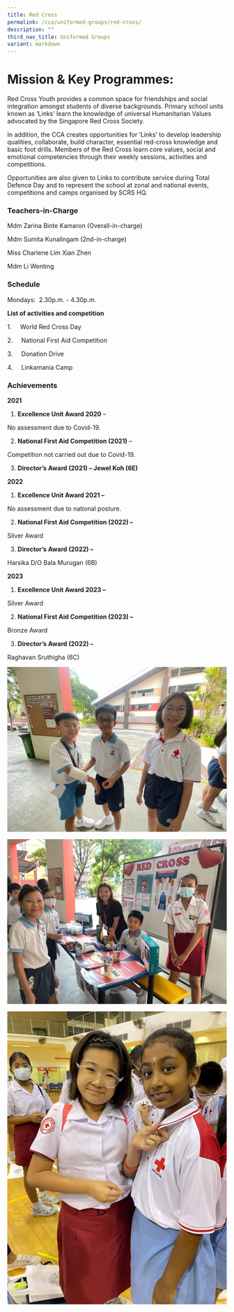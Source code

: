 ```yaml
---
title: Red Cross
permalink: /cca/uniformed-groups/red-cross/
description: ""
third_nav_title: Uniformed Groups
variant: markdown
---
```

# **Mission & Key Programmes:**

Red Cross Youth provides a common space for friendships and social integration amongst students of diverse backgrounds. Primary school units known as ‘Links’ learn the knowledge of universal Humanitarian Values advocated by the Singapore Red Cross Society.

In addition, the CCA creates opportunities for ‘Links’ to develop leadership qualities, collaborate, build character, essential red-cross knowledge and basic foot drills. 
Members of the Red Cross learn core values, social and emotional competencies through their weekly sessions, activities and competitions.

Opportunities are also given to Links to contribute service during Total Defence Day and to represent the school at zonal and national events, competitions and camps organised by SCRS HQ.


### Teachers-in-Charge

Mdm Zarina Binte Kamaron (Overall-in-charge)

Mdm Sumita Kunalingam (2nd-in-charge)

Miss Charlene Lim Xian Zhen

Mdm Li Wenting




### Schedule

Mondays:  2.30p.m. - 4.30p.m.

**List of activities and competition**

1.     World Red Cross Day

2.     National First Aid Competition

3.     Donation Drive

4.     Linkamania Camp

### **Achievements**

**2021**

1.  **Excellence Unit Award 2020** –

No assessment due to Covid-19.

2.  **National First Aid Competition (2021)** –

Competition not carried out due to Covid-19.

3.  **Director’s Award (2021) – Jewel Koh (6E)**

**2022**

1.  **Excellence Unit Award 2021 –**

No assessment due to national posture.

2.  **National First Aid Competition (2022) –**

Silver Award

3.  **Director’s Award (2022) –**

Harsika D/O Bala Murugan (6B)

**2023**

1.  **Excellence Unit Award 2023 –**

Silver Award

2.  **National First Aid Competition (2023) –**

Bronze Award

3.  **Director’s Award (2022) –**

Raghavan Sruthigha  (6C)

![](/images/Total_Defence_Day_Booth_Activity_1.jpg)

![](/images/Total_Defence_Day_Booth_Activity_2.jpg)

![](/images/World_Red_Cross_Day.jpg)